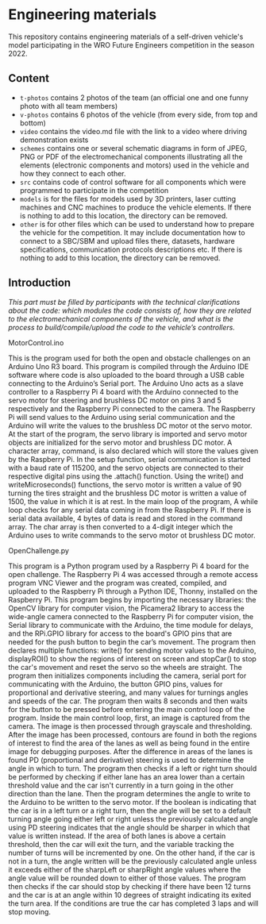 Engineering materials
====

This repository contains engineering materials of a self-driven vehicle's model participating in the WRO Future Engineers competition in the season 2022.

## Content

* `t-photos` contains 2 photos of the team (an official one and one funny photo with all team members)
* `v-photos` contains 6 photos of the vehicle (from every side, from top and bottom)
* `video` contains the video.md file with the link to a video where driving demonstration exists
* `schemes` contains one or several schematic diagrams in form of JPEG, PNG or PDF of the electromechanical components illustrating all the elements (electronic components and motors) used in the vehicle and how they connect to each other.
* `src` contains code of control software for all components which were programmed to participate in the competition
* `models` is for the files for models used by 3D printers, laser cutting machines and CNC machines to produce the vehicle elements. If there is nothing to add to this location, the directory can be removed.
* `other` is for other files which can be used to understand how to prepare the vehicle for the competition. It may include documentation how to connect to a SBC/SBM and upload files there, datasets, hardware specifications, communication protocols descriptions etc. If there is nothing to add to this location, the directory can be removed.

## Introduction

_This part must be filled by participants with the technical clarifications about the code: which modules the code consists of, how they are related to the electromechanical components of the vehicle, and what is the process to build/compile/upload the code to the vehicle’s controllers._

MotorControl.ino

This is the program used for both the open and obstacle challenges on an Arduino Uno R3 board. This program is compiled through the Arduino IDE software where code is also uploaded to the board through a USB cable connecting to the Arduino’s Serial port. The Arduino Uno acts as a slave controller to a Raspberry Pi 4 board with the Arduino connected to the servo motor for steering and brushless DC motor on pins 3 and 5 respectively and the Raspberry Pi connected to the camera. The Raspberry Pi will send values to the Arduino using serial communication and the Arduino will write the values to the brushless DC motor ot the servo motor. At the start of the program, the servo library is imported and servo motor objects are initialized for the servo motor and brushless DC motor. A character array, command,  is also declared which will store the values given by the Raspberry Pi. In the setup function, serial communication is started with a baud rate of 115200, and the servo objects are connected to their respective digital pins using the .attach() function. Using the write() and writeMicroseconds() functions, the servo motor is written a value of 90 turning the tires straight and the brushless DC motor is written a value of 1500, the value in which it is at rest. In the main loop of the program, A while loop checks for any serial data coming in from the Raspberry Pi. If there is serial data available, 4 bytes of data is read and stored in the command array. The char array is then converted to a 4-digit integer which the Arduino uses to write commands to the servo motor ot brushless DC motor. 

OpenChallenge.py

This program is a Python program used by a Raspberry Pi 4 board for the open challenge. The Raspberry Pi 4 was accessed through a remote access program VNC Viewer and the program was created, compiled, and uploaded to the Raspberry Pi through a Python IDE, Thonny, installed on the Raspberry Pi. This program begins by importing the necessary libraries: the OpenCV library for computer vision, the Picamera2 library to access the wide-angle camera connected to the Raspberry Pi for computer vision, the Serial library to communicate with the Arduino, the time module for delays, and the RPi.GPIO library for access to the board's GPIO pins that are needed for the push button to begin the car’s movement. The program then declares multiple functions: write() for sending motor values to the Arduino, displayROI() to show the regions of interest on screen and stopCar() to stop the car's movement and reset the servo so the wheels are straight. The program then initializes components including the camera, serial port for communicating with the Arduino, the button GPIO pins, values for proportional and derivative steering, and many values for turnings angles and speeds of the car. The program then waits 8 seconds and then waits for the button to be pressed before entering the main control loop of the program. Inside the main control loop, first, an image is captured from the camera. The image is then processed through grayscale and thresholding. After the image has been processed, contours are found in both the regions of interest to find the area of the lanes as well as being found in the entire image for debugging purposes. After the difference in areas of the lanes is found PD (proportional and derivative) steering is used to determine the angle in which to turn. The program then checks if a left or right turn should be performed by checking if either lane has an area lower than a certain threshold value and the car isn't currently in a turn going in the other direction than the lane. Then the program determines the angle to write to the Arduino to be written to the servo motor. If the boolean is indicating that the car is in a left turn or a right turn, then the angle will be set to a default turning angle going either left or right unless the previously calculated angle using PD steering indicates that the angle should be sharper in which that value is written instead. If the area of both lanes is above a certain threshold, then the car will exit the turn, and the variable tracking the number of turns will be incremented by one. On the other hand, if the car is not in a turn, the angle written will be the previously calculated angle unless it exceeds either of the sharpLeft or sharpRight angle values where the angle value will be rounded down to either of those values. The program then checks if the car should stop by checking if there have been 12 turns and the car is at an angle within 10 degrees of straight indicating its exited the turn area. If the conditions are true the car has completed 3 laps and will stop moving. 

